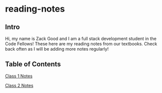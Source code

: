 # reading-notes
## Intro
<p>Hi, my name is Zack Good and I am a full stack development student in the Code Fellows! These here are my reading notes from our textbooks. Check back often as I will be adding more notes regularly!</p>

## Table of Contents
<p><a href="https://github.com/zachary-good/reading-notes/blob/f0ecd9d906e9625a604dee38bbe5b40d6d071883/class-01.md">Class 1 Notes</a></p>
<p><a href="https://github.com/zachary-good/reading-notes/blob/3c8d5c8db1fc41d29bd7bfde2c3445fc2ba7ee25/class-02.md">Class 2 Notes</a></p>

